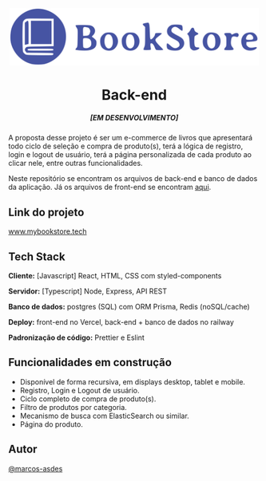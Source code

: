<div align="center">
  <img alt="bookstore_logo" width="500px" src="https://raw.githubusercontent.com/marcos-asdes/project-BookStore-UI/bceade1b5d3fa2d1da95a9673d74e33f48c0b289/src/assets/logo_bookstore_1200dpi.svg" />
</div>

<div align="center">
  <h1>Back-end</h1>
  <h5>[EM DESENVOLVIMENTO]</h1>
</div>

A proposta desse projeto é ser um e-commerce de livros que apresentará todo ciclo de seleção e compra de produto(s), terá a lógica de registro, login e logout de usuário, terá a página personalizada de cada produto ao clicar nele, entre outras funcionalidades.

Neste repositório se encontram os arquivos de back-end e banco de dados da aplicação. Já os arquivos de front-end se encontram [aqui](https://github.com/marcos-asdes/project-BookStore-UI).

## Link do projeto

www.mybookstore.tech

## Tech Stack

**Cliente:** [Javascript] React, HTML, CSS com styled-components

**Servidor:** [Typescript] Node, Express, API REST

**Banco de dados:** postgres (SQL) com ORM Prisma, Redis (noSQL/cache)

**Deploy:** front-end no Vercel, back-end + banco de dados no railway <!-- futuramente pelo DigitalOcean, dockerizados, com gerenciamento da porta de saída pelo nginx -->

**Padronização de código:** Prettier e Eslint

## Funcionalidades em construção

- Disponível de forma recursiva, em displays desktop, tablet e mobile.
- Registro, Login e Logout de usuário.
- Ciclo completo de compra de produto(s).
- Filtro de produtos por categoria.
- Mecanismo de busca com ElasticSearch ou similar.
- Página do produto.

## Autor

[@marcos-asdes](https://www.github.com/marcos-asdes)
